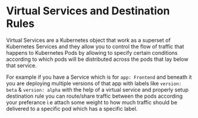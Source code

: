 # Virtual Services and Destination Rules

Virtual Services are a Kubernetes object that work as a superset of Kubernetes
Services and they allow you to control the flow of traffic that happens to Kubernetes
Pods by allowing to specify certain conditions according to which pods will be 
distributed across the pods that lay below that service.

For example if you have a Service which is for `app: Frontend` and beneath it you are
deploying multiple versions of that app with labels like `version: beta` & 
`version: alpha` with the help of a virtual service and properly setup destination
rule you can route/share traffic between the pods according your preferance
i.e attach some weight to how much traffic should be delivered to a specific
pod which has a specific label.
